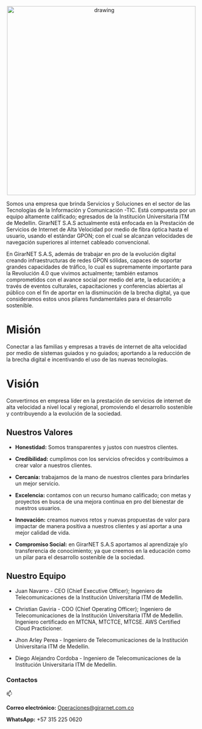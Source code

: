   <p align="center">
    <img src="https://drive.google.com/uc?export=view&id=1IOfE1dKrdg5ScKsoBxPqvmS-VMbQaKjb" alt="drawing" width="500"/>
  </p>
  
Somos una empresa que brinda Servicios y Soluciones en el sector de las Tecnologías de la Información y Comunicación -TIC. Está compuesta por un equipo altamente calificado; egresados de la Institución Universitaria ITM de Medellin. GirarNET S.A.S actualmente está enfocada en la Prestación de Servicios de Internet de Alta Velocidad por medio de fibra óptica hasta el usuario, usando el estándar GPON; con el cual se alcanzan velocidades de navegación superiores al internet cableado convencional.

En GirarNET S.A.S, además de trabajar en pro de la evolución digital creando infraestructuras de redes GPON sólidas, capaces de soportar grandes capacidades de tráfico, lo cual es supremamente importante para la Revolución 4.0 que vivimos actualmente; también estamos comprometidos con el avance social por medio del arte, la educación; a través de eventos culturales, capacitaciones y conferencias abiertas al público con el fin de aportar en la disminución de la brecha digital, ya que consideramos estos unos pilares fundamentales para el desarrollo sostenible.

<p align="center">
  <h1>Misión</h1>
</p>


Conectar a las familias y empresas a través de internet de alta velocidad por medio de sistemas guiados y no guiados; aportando a la reducción de la brecha digital e incentivando el uso de las nuevas tecnologías.

<p align="center">
  <h1>Visión</h1>
</p>

Convertirnos en empresa líder en la prestación de servicios de internet de alta velocidad a nivel local y regional, promoviendo el desarrollo sostenible y contribuyendo a la evolución de la sociedad.

<p align="center">
  <h2>Nuestros Valores</h2>
</p>

- **Honestidad:** Somos transparentes y justos con nuestros clientes.

- **Credibilidad:** cumplimos con los servicios ofrecidos y contribuimos a crear valor a nuestros clientes.

- **Cercanía:** trabajamos de la mano de nuestros clientes para brindarles un mejor servicio.

- **Excelencia:** contamos con un recurso humano calificado; con metas y proyectos en busca de una mejora continua en pro del bienestar de nuestros usuarios.

- **Innovación:** creamos nuevos retos y nuevas propuestas de valor para impactar de manera positiva a nuestros clientes y así aportar a una mejor calidad de vida.

- **Compromiso Social:** en GirarNET S.A.S aportamos al aprendizaje y/o transferencia de conocimiento; ya que creemos en la educación como un pilar para el desarrollo sostenible de la sociedad.

<p align="center">
  <h2>Nuestro Equipo</h2>
</p>


- Juan Navarro - CEO (Chief Executive Officer); Ingeniero de Telecomunicaciones de la Institución Universitaria ITM de Medellin.

- Christian Gaviria - COO (Chief Operating Officer); Ingeniero de Telecomunicaciones de la Institución Universitaria ITM de Medellin.
  Ingeniero certificado en MTCNA, MTCTCE, MTCSE. AWS Certified Cloud Practicioner.

- Jhon Arley Perea - Ingeniero de Telecomunicaciones de la Institución Universitaria ITM de Medellin.

- Diego Alejandro Cordoba - Ingeniero de Telecomunicaciones de la Institución Universitaria ITM de Medellin.

<p align="center">
  <h3>Contactos</h3>
</p>

📫

**Correo electrónico:** Operaciones@girarnet.com.co

**WhatsApp:** +57 315 225 0620



<!--



Lineas Alternas: +57 300 343 7758, +57 301 721 3895, +57 300 662 0814

![](https://drive.google.com/uc?export=view&id=11BcTpAMOVFu0N85jjfQhg475TBzJ14Rn)
https://drive.google.com/file/d/1IOfE1dKrdg5ScKsoBxPqvmS-VMbQaKjb/view?usp=sharing

**GirarNET-SAS/GirarnET-SAS** is a ✨ _special_ ✨ repository because its `README.md` (this file) appears on your GitHub profile.
# ![](https://drive.google.com/uc?export=view&id=your_id)

Here are some ideas to get you started:

- 🔭 I’m currently working on ...
- 🌱 I’m currently learning ...
- 👯 I’m looking to collaborate on ...
- 🤔 I’m looking for help with ...
- 💬 Ask me about ...
- 📫 How to reach me: ...
- 😄 Pronouns: ...
- ⚡ Fun fact: ...
-->
